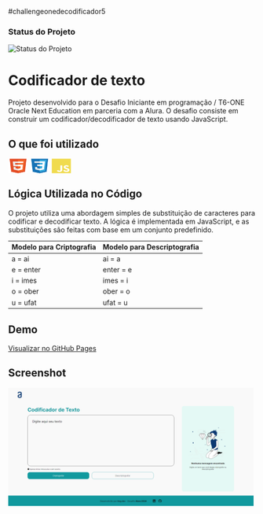#challengeonedecodificador5

### Status do Projeto
![Status do Projeto](https://img.shields.io/badge/Status-Concluido-green)

# Codificador de texto
Projeto desenvolvido para o Desafio Iniciante em programação / T6-ONE Oracle Next Education em parceria com a Alura. 
O desafio consiste em construir um codificador/decodificador de texto usando JavaScript.

## O que foi utilizado 
<div style="display: inline_block">
  <img align="center" alt="HTML" height="30" width="40" src="https://raw.githubusercontent.com/devicons/devicon/master/icons/html5/html5-original.svg">
  <img align="center" alt="CSS" height="30" width="40" src="https://raw.githubusercontent.com/devicons/devicon/master/icons/css3/css3-original.svg">
  <img align="center" alt="JS" height="30" width="40" src="https://raw.githubusercontent.com/devicons/devicon/master/icons/javascript/javascript-plain.svg">
</div>

## Lógica Utilizada no Código
O projeto utiliza uma abordagem simples de substituição de caracteres para codificar e decodificar texto. A lógica é implementada em JavaScript, e as substituições são feitas com base em um conjunto predefinido.

| Modelo para Criptografia | Modelo para Descriptografia |
|--------------------------|-----------------------------|
| a = ai                   | ai = a                      |
| e = enter                | enter = e                   |
| i = imes                 | imes = i                    |
| o = ober                 | ober = o                    |
| u = ufat                 | ufat = u                    |
    
## Demo
[Visualizar no GitHub Pages](https://heningdev.github.io/decodificador-de-texto/)

## Screenshot
<img src="screenshot.png" alt="Screenshot" width="500">


